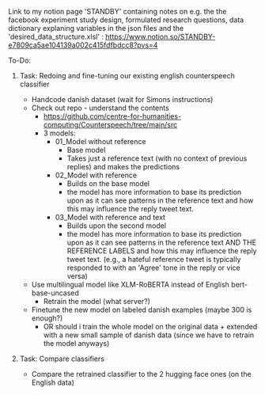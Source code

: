 Link to my notion page 'STANDBY' containing notes on e.g. the the facebook experiment study design, formulated research questions, data dictionary explaning variables in the json files and the 'desired_data_structure.xlsl'  : https://www.notion.so/STANDBY-e7809ca5ae104139a002c415fdfbdcc8?pvs=4 



To-Do:

1. Task: Redoing and fine-tuning our existing english counterspeech classifier 
    - Handcode danish dataset (wait for Simons instructions)
    - Check out repo - understand the contents
        - https://github.com/centre-for-humanities-computing/Counterspeech/tree/main/src
        - 3 models:
            - 01_Model without reference
                - Base model
                - Takes just a reference text (with no context of previous replies) and makes the predictions
            - 02_Model with reference
                - Builds on the base model
                - the model has more information to base its prediction upon as it can see patterns in the reference text and how this may influence the reply tweet text.
            - 03_Model with reference and text
                - Builds upon the second model
                - the model has more information to base its prediction upon as it can see patterns in the reference text AND THE REFERENCE LABELS and how this may influence the reply tweet text. (e.g., a hateful reference tweet is typically responded to with an 'Agree' tone in the reply or vice versa)
    - Use multilingual model like XLM-RoBERTA instead of English bert-base-uncased
        - Retrain the model (what server?)
    - Finetune the new model on labeled danish examples (maybe 300 is enough?)
        - OR should i train the whole model on the original data + extended with a new small sample of danish data (since we have to retrain the model anyways)
    
2. Task: Compare classifiers 
    - Compare the retrained classifier to the 2 hugging face ones (on the English data)
